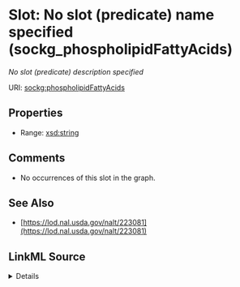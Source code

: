 

# Slot: No slot (predicate) name specified (sockg_phospholipidFattyAcids)


_No slot (predicate) description specified_







URI: [sockg:phospholipidFattyAcids](https://idir.uta.edu/sockg-ontology/docs/phospholipidFattyAcids)



<!-- no inheritance hierarchy -->








## Properties

* Range: [xsd:string](http://www.w3.org/2001/XMLSchema#string)





## Comments

* No occurrences of this slot in the graph.

## See Also

* [https://lod.nal.usda.gov/nalt/223081](https://lod.nal.usda.gov/nalt/223081)



## LinkML Source

<details>

```yaml
name: sockg_phospholipidFattyAcids
description: No slot (predicate) description specified
title: No slot (predicate) name specified
comments:
- No occurrences of this slot in the graph.
from_schema: soc-kg
see_also:
- https://lod.nal.usda.gov/nalt/223081
rank: 1000
domain: sockg_SoilBiologicalSample
slot_uri: sockg:phospholipidFattyAcids
alias: sockg_phospholipidFattyAcids
range: string

```
</details>